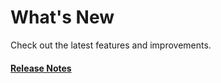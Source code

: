 # What's New

Check out the latest features and improvements.

#### [Release Notes](https://github.com/hypernym-studio/utils/releases)
